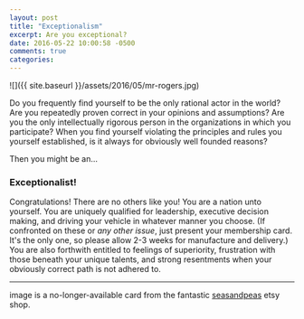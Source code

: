 ```yaml
---
layout: post
title: "Exceptionalism"
excerpt: Are you exceptional?
date: 2016-05-22 10:00:58 -0500
comments: true
categories: 
---
```


![]({{ site.baseurl }}/assets/2016/05/mr-rogers.jpg)

Do you frequently find yourself to be the only rational actor in the world? Are you repeatedly proven correct in your opinions and assumptions? Are you the only intellectually rigorous person in the organizations in which you participate? When you find yourself violating the principles and rules you yourself established, is it always for obviously well founded reasons?

Then you might be an...

### Exceptionalist!

Congratulations! There are no others like you! You are a nation unto yourself. You are uniquely qualified for leadership, executive decision making, and driving your vehicle in whatever manner you choose. (If confronted on these or _any other issue_, just present your membership card. It's the only one, so please allow 2-3 weeks for manufacture and delivery.) You are also forthwith entitled to feelings of superiority, frustration with those beneath your unique talents, and strong resentments when your obviously correct path is not adhered to. 

***

image is a no-longer-available card from the fantastic [seasandpeas](https://www.etsy.com/shop/seasandpeas) etsy shop.